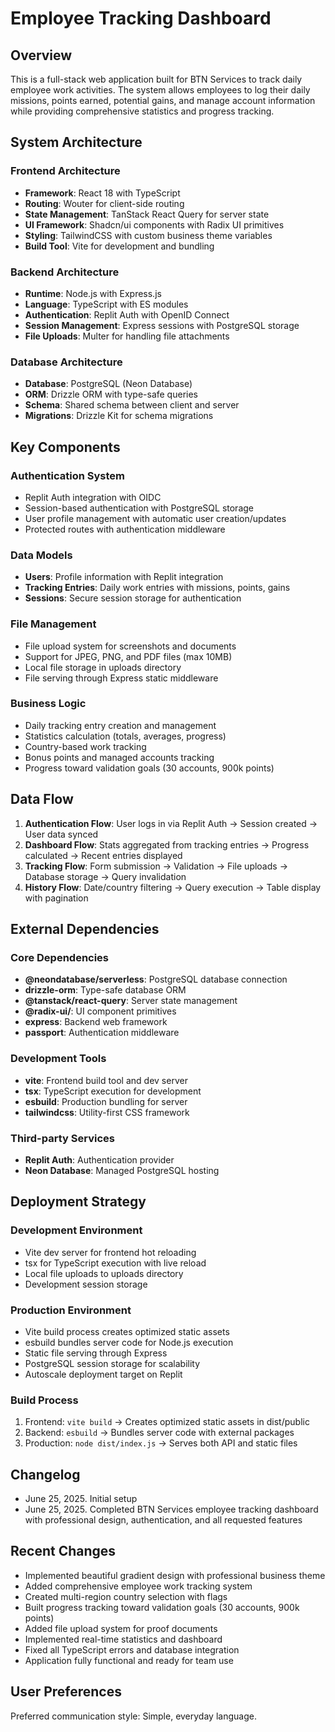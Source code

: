 # Employee Tracking Dashboard

## Overview

This is a full-stack web application built for BTN Services to track daily employee work activities. The system allows employees to log their daily missions, points earned, potential gains, and manage account information while providing comprehensive statistics and progress tracking.

## System Architecture

### Frontend Architecture
- **Framework**: React 18 with TypeScript
- **Routing**: Wouter for client-side routing
- **State Management**: TanStack React Query for server state
- **UI Framework**: Shadcn/ui components with Radix UI primitives
- **Styling**: TailwindCSS with custom business theme variables
- **Build Tool**: Vite for development and bundling

### Backend Architecture
- **Runtime**: Node.js with Express.js
- **Language**: TypeScript with ES modules
- **Authentication**: Replit Auth with OpenID Connect
- **Session Management**: Express sessions with PostgreSQL storage
- **File Uploads**: Multer for handling file attachments

### Database Architecture
- **Database**: PostgreSQL (Neon Database)
- **ORM**: Drizzle ORM with type-safe queries
- **Schema**: Shared schema between client and server
- **Migrations**: Drizzle Kit for schema migrations

## Key Components

### Authentication System
- Replit Auth integration with OIDC
- Session-based authentication with PostgreSQL storage
- User profile management with automatic user creation/updates
- Protected routes with authentication middleware

### Data Models
- **Users**: Profile information with Replit integration
- **Tracking Entries**: Daily work entries with missions, points, gains
- **Sessions**: Secure session storage for authentication

### File Management
- File upload system for screenshots and documents
- Support for JPEG, PNG, and PDF files (max 10MB)
- Local file storage in uploads directory
- File serving through Express static middleware

### Business Logic
- Daily tracking entry creation and management
- Statistics calculation (totals, averages, progress)
- Country-based work tracking
- Bonus points and managed accounts tracking
- Progress toward validation goals (30 accounts, 900k points)

## Data Flow

1. **Authentication Flow**: User logs in via Replit Auth → Session created → User data synced
2. **Dashboard Flow**: Stats aggregated from tracking entries → Progress calculated → Recent entries displayed
3. **Tracking Flow**: Form submission → Validation → File uploads → Database storage → Query invalidation
4. **History Flow**: Date/country filtering → Query execution → Table display with pagination

## External Dependencies

### Core Dependencies
- **@neondatabase/serverless**: PostgreSQL database connection
- **drizzle-orm**: Type-safe database ORM
- **@tanstack/react-query**: Server state management
- **@radix-ui/**: UI component primitives
- **express**: Backend web framework
- **passport**: Authentication middleware

### Development Tools
- **vite**: Frontend build tool and dev server
- **tsx**: TypeScript execution for development
- **esbuild**: Production bundling for server
- **tailwindcss**: Utility-first CSS framework

### Third-party Services
- **Replit Auth**: Authentication provider
- **Neon Database**: Managed PostgreSQL hosting

## Deployment Strategy

### Development Environment
- Vite dev server for frontend hot reloading
- tsx for TypeScript execution with live reload
- Local file uploads to uploads directory
- Development session storage

### Production Environment
- Vite build process creates optimized static assets
- esbuild bundles server code for Node.js execution
- Static file serving through Express
- PostgreSQL session storage for scalability
- Autoscale deployment target on Replit

### Build Process
1. Frontend: `vite build` → Creates optimized static assets in dist/public
2. Backend: `esbuild` → Bundles server code with external packages
3. Production: `node dist/index.js` → Serves both API and static files

## Changelog
- June 25, 2025. Initial setup
- June 25, 2025. Completed BTN Services employee tracking dashboard with professional design, authentication, and all requested features

## Recent Changes
- Implemented beautiful gradient design with professional business theme
- Added comprehensive employee work tracking system
- Created multi-region country selection with flags
- Built progress tracking toward validation goals (30 accounts, 900k points)
- Added file upload system for proof documents
- Implemented real-time statistics and dashboard
- Fixed all TypeScript errors and database integration
- Application fully functional and ready for team use

## User Preferences

Preferred communication style: Simple, everyday language.